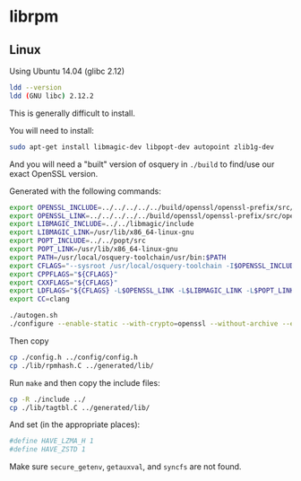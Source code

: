 # librpm

## Linux

Using Ubuntu 14.04 (glibc 2.12)

```sh
ldd --version
ldd (GNU libc) 2.12.2
```

This is generally difficult to install.

You will need to install:

```sh
sudo apt-get install libmagic-dev libpopt-dev autopoint zlib1g-dev
```

And you will need a "built" version of osquery in `./build` to find/use our exact OpenSSL version.

Generated with the following commands:

```sh
export OPENSSL_INCLUDE=../../../../../build/openssl/openssl-prefix/src/openssl/include
export OPENSSL_LINK=../../../../../build/openssl/openssl-prefix/src/openssl
export LIBMAGIC_INCLUDE=../../libmagic/include
export LIBMAGIC_LINK=/usr/lib/x86_64-linux-gnu
export POPT_INCLUDE=../../popt/src
export POPT_LINK=/usr/lib/x86_64-linux-gnu
export PATH=/usr/local/osquery-toolchain/usr/bin:$PATH
export CFLAGS="--sysroot /usr/local/osquery-toolchain -I$OPENSSL_INCLUDE -I$LIBMAGIC_INCLUDE -I$POPT_INCLUDE"
export CPPFLAGS="${CFLAGS}"
export CXXFLAGS="${CFLAGS}"
export LDFLAGS="${CFLAGS} -L$OPENSSL_LINK -L$LIBMAGIC_LINK -L$POPT_LINK"
export CC=clang

./autogen.sh
./configure --enable-static --with-crypto=openssl --without-archive --enable-bdb --enable-bdb-ro --enable_sqlite --without-lua --disable-plugins --disable-openmp
```

Then copy

```sh
cp ./config.h ../config/config.h
cp ./lib/rpmhash.C ../generated/lib/
```

Run `make` and then copy the include files:

```sh
cp -R ./include ../
cp ./lib/tagtbl.C ../generated/lib/
```

And set (in the appropriate places):

```sh
#define HAVE_LZMA_H 1
#define HAVE_ZSTD 1
```

Make sure `secure_getenv`, `getauxval`, and `syncfs` are not found.
